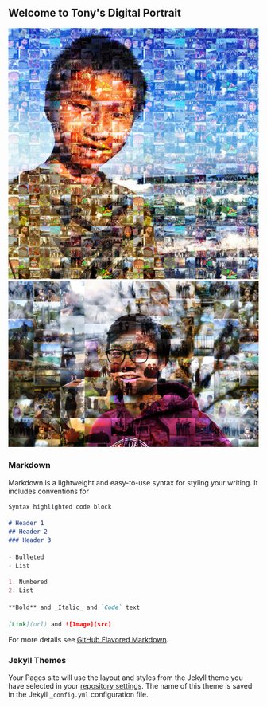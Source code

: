 ## Welcome to Tony's Digital Portrait


![Image of the old self](https://github.com/t-wu/DigitalPortrait/blob/master/MosaicOld.png)
![Image of the new self](https://github.com/t-wu/DigitalPortrait/blob/master/imgs/MosaicNew.png)

### Markdown

Markdown is a lightweight and easy-to-use syntax for styling your writing. It includes conventions for

```markdown
Syntax highlighted code block

# Header 1
## Header 2
### Header 3

- Bulleted
- List

1. Numbered
2. List

**Bold** and _Italic_ and `Code` text

[Link](url) and ![Image](src)
```

For more details see [GitHub Flavored Markdown](https://guides.github.com/features/mastering-markdown/).

### Jekyll Themes

Your Pages site will use the layout and styles from the Jekyll theme you have selected in your [repository settings](https://github.com/t-wu/DigitalPortrait/settings). The name of this theme is saved in the Jekyll `_config.yml` configuration file.
